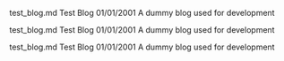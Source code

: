 test_blog.md
Test Blog
01/01/2001
A dummy blog used for development

test_blog.md
Test Blog
01/01/2001
A dummy blog used for development

test_blog.md
Test Blog
01/01/2001
A dummy blog used for development

